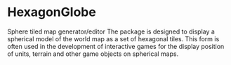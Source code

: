 # HexagonGlobe
Sphere tiled map generator/editor
The package is designed to display a spherical model of the world map as a set of hexagonal tiles. This form is often used in the development of interactive games for the display position of units, terrain and other game objects on spherical maps.
